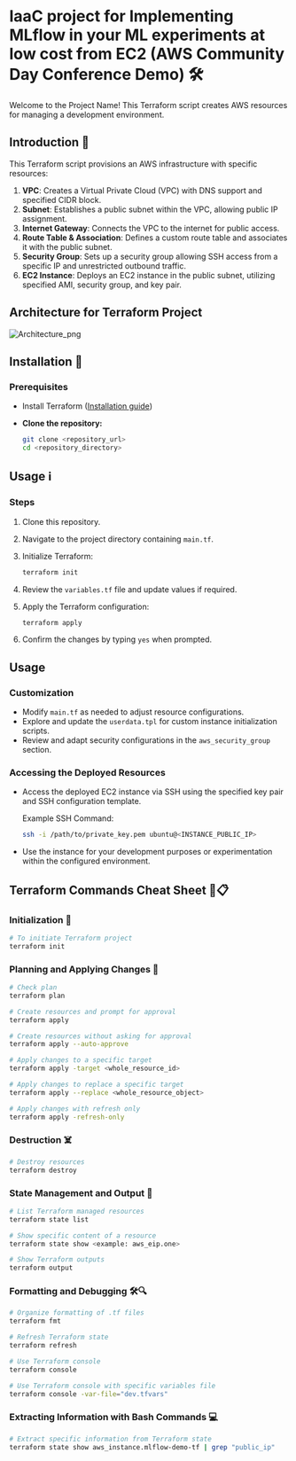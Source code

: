 # IaaC project for Implementing MLflow in your ML experiments at low cost from EC2 (AWS Community Day Conference Demo) 🛠️

Welcome to the Project Name! This Terraform script creates AWS resources for managing a development environment.

## Introduction 🚀

This Terraform script provisions an AWS infrastructure with specific resources:

1. **VPC**: Creates a Virtual Private Cloud (VPC) with DNS support and specified CIDR block.
2. **Subnet**: Establishes a public subnet within the VPC, allowing public IP assignment.
3. **Internet Gateway**: Connects the VPC to the internet for public access.
4. **Route Table & Association**: Defines a custom route table and associates it with the public subnet.
5. **Security Group**: Sets up a security group allowing SSH access from a specific IP and unrestricted outbound traffic.
6. **EC2 Instance**: Deploys an EC2 instance in the public subnet, utilizing specified AMI, security group, and key pair.

## Architecture for Terraform Project

![Architecture_png](./docs/Arquitecturav2.png.png)

## Installation 🚀

### Prerequisites

- Install Terraform ([Installation guide](https://learn.hashicorp.com/tutorials/terraform/install-cli))

- **Clone the repository:**
   ```bash
   git clone <repository_url>
   cd <repository_directory>
   ```

## Usage ℹ️

### Steps

1. Clone this repository.

2. Navigate to the project directory containing `main.tf`.

3. Initialize Terraform:
   ```bash
   terraform init
   ```

4. Review the `variables.tf` file and update values if required.

5. Apply the Terraform configuration:
   ```bash
   terraform apply
   ```

6. Confirm the changes by typing `yes` when prompted.

## Usage

### Customization

- Modify `main.tf` as needed to adjust resource configurations.
- Explore and update the `userdata.tpl` for custom instance initialization scripts.
- Review and adapt security configurations in the `aws_security_group` section.

### Accessing the Deployed Resources

- Access the deployed EC2 instance via SSH using the specified key pair and SSH configuration template.

   Example SSH Command:
   ```bash
   ssh -i /path/to/private_key.pem ubuntu@<INSTANCE_PUBLIC_IP>
   ```

- Use the instance for your development purposes or experimentation within the configured environment.

## Terraform Commands Cheat Sheet 🔑📋

### Initialization 🔧
```bash
# To initiate Terraform project
terraform init
```

### Planning and Applying Changes 📝
```bash
# Check plan
terraform plan

# Create resources and prompt for approval
terraform apply

# Create resources without asking for approval
terraform apply --auto-approve

# Apply changes to a specific target
terraform apply -target <whole_resource_id>

# Apply changes to replace a specific target
terraform apply --replace <whole_resource_object>

# Apply changes with refresh only
terraform apply -refresh-only
```

### Destruction ☠️
```bash
# Destroy resources
terraform destroy
```

### State Management and Output 📄
```bash
# List Terraform managed resources
terraform state list

# Show specific content of a resource
terraform state show <example: aws_eip.one>

# Show Terraform outputs
terraform output
```

### Formatting and Debugging 🛠️🔍
```bash
# Organize formatting of .tf files
terraform fmt

# Refresh Terraform state
terraform refresh

# Use Terraform console
terraform console

# Use Terraform console with specific variables file
terraform console -var-file="dev.tfvars"
```

### Extracting Information with Bash Commands 💻
```bash
# Extract specific information from Terraform state
terraform state show aws_instance.mlflow-demo-tf | grep "public_ip"
```


